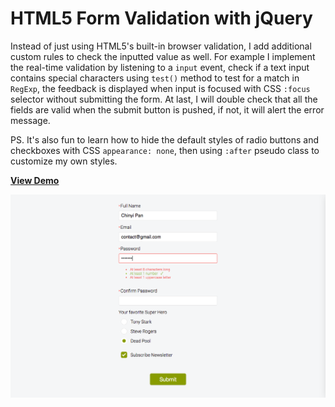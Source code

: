 # HTML5 Form Validation with jQuery

Instead of just using HTML5's built-in browser validation, I add additional custom rules to check the inputted value as well. For example I implement the real-time validation by listening to a `input` event,
check if a text input contains special characters using `test()` method to test for a match in `RegExp`, the feedback is displayed when input is focused with CSS `:focus` selector without submitting the form. At last, I will double check that all the fields are valid when the submit button is pushed, if not, it will alert the error message.

PS. It's also fun to learn how to hide the default styles of radio buttons and checkboxes with CSS `appearance: none`, then using `:after` pseudo class to customize my own styles.

[**View Demo**](https://pamcy.github.io/50Websites/31-form-validation)

![HTML5 Form Validation with jQuery](./imgs/demo-form-validation.png)
